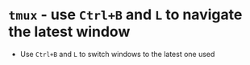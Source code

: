 # `tmux` - use `Ctrl+B` and `L` to navigate the latest window

- Use `Ctrl+B` and `L` to switch windows to the latest one used
